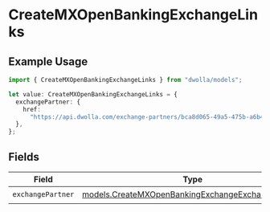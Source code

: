 # CreateMXOpenBankingExchangeLinks

## Example Usage

```typescript
import { CreateMXOpenBankingExchangeLinks } from "dwolla/models";

let value: CreateMXOpenBankingExchangeLinks = {
  exchangePartner: {
    href:
      "https://api.dwolla.com/exchange-partners/bca8d065-49a5-475b-a6b4-509bc8504d22",
  },
};
```

## Fields

| Field                                                                                                        | Type                                                                                                         | Required                                                                                                     | Description                                                                                                  |
| ------------------------------------------------------------------------------------------------------------ | ------------------------------------------------------------------------------------------------------------ | ------------------------------------------------------------------------------------------------------------ | ------------------------------------------------------------------------------------------------------------ |
| `exchangePartner`                                                                                            | [models.CreateMXOpenBankingExchangeExchangePartner](../models/createmxopenbankingexchangeexchangepartner.md) | :heavy_check_mark:                                                                                           | N/A                                                                                                          |